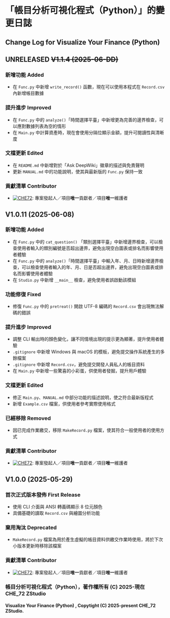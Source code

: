# 「帳目分析可視化程式（Python）」的變更日誌
## Change Log for Visualize Your Finance (Python)

## UNRELEASED ~~V1.1.4 (2025-06-DD)~~
### 新增功能 Added
- 在 `Func.py` 中新增 `write_record()` 函數，現在可以使用本程式在 `Record.csv` 內新增帳目數據
### 提升進步 Improved
- 在 `Func.py` 中的 `analyze()`「時間選擇平臺」中新增更為完善的邊界檢查，可以應對數據列表為空的情形
- 在 `Main.py` 中計算資產時，現在會使用分隔位顯示金額，提升可閱讀性與清晰度
### 文檔更新 Edited
- 在 `README.md` 中新增對於「Ask DeepWiki」徽章的描述與免責聲明
- 更新 `MANUAL.md` 中的功能說明，使其與最新版的 `Func.py` 保持一致
### 貢獻清單 Contributor
- [![CHE72](https://img.shields.io/badge/CHE72-181717.svg?logo=github&logoColor=white)](https://github.com/CHE72): 專案發起人／項目**唯一**貢獻者／項目**唯一**維護者  

## V1.0.11 (2025-06-08)
### 新增功能 Added
- 在 `Func.py` 中的 `cat_question()` 「類別選擇平臺」中新增邊界檢查，可以檢查使用者輸入的類別編號是否超出邊界，避免出現空白圖表或排名而影響使用者體驗
- 在 `Func.py` 中的 `analyze()`「時間選擇平臺」中輸入年、月、日時新增邊界檢查，可以檢查使用者輸入的年、月、日是否超出邊界，避免出現空白圖表或排名而影響使用者體驗
- 在 `Studio.py` 中新增 `__main__` 檢查，避免使用者誤啟動該模組
### 功能修復 Fixed
- 修復 `Func.py` 中的 `pretreat()` 開啟 UTF-8 編碼的 `Record.csv` 會出現無法解碼的錯誤
### 提升進步 Improved
- 調整 CLI 輸出時的顏色變化，讓不同情境出現的提示更為顯著，提升使用者體驗
- `.gitignore` 中新增 Windows 與 macOS 的模板，避免提交操作系統產生的多餘檔案
- `.gitignore` 中新增 `Record.csv`，避免提交開發人員私人的帳目資料
- 在 `Main.py` 中新增一些驚喜的小彩蛋，供使用者發掘，提升用戶體驗
### 文檔更新 Edited
- 修正 `Main.py`、`MANUAL.md` 中部分功能的描述說明，使之符合最新版程式
- 新增 `Example.csv` 檔案，供使用者參考實際使用格式
### 已經移除 Removed
- 因已完成作業繳交，移除 `MakeRecord.py` 檔案，使其符合一般使用者的使用方式
### 貢獻清單 Contributor
- [![CHE72](https://img.shields.io/badge/CHE72-181717.svg?logo=github&logoColor=white)](https://github.com/CHE72): 專案發起人／項目**唯一**貢獻者／項目**唯一**維護者  

## V1.0.0 (2025-05-29)
### 首次正式版本發佈 First Release
- 使用 CLI 介面與 ANSI 轉義碼顯示 8 位元顏色
- 具備基礎的讀取 `Record.csv` 與繪圖分析功能
### 棄用淘汰 Deprecated
- `MakeRecord.py` 檔案為用於產生虛擬的帳目資料供繳交作業時使用，將於下次小版本更新時移除該檔案
### 貢獻清單 Contributor
- [![CHE72](https://img.shields.io/badge/CHE72-181717.svg?logo=github&logoColor=white)](https://github.com/CHE72): 專案發起人／項目**唯一**貢獻者／項目**唯一**維護者  

### 帳目分析可視化程式（Python），著作權所有 (C) 2025-現在 CHE_72 ZStudio
#### Visualize Your Finance (Python) , Copytight (C) 2025-present CHE_72 ZStudio.
